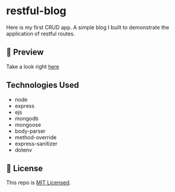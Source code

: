 # restful-blog
Here is my first CRUD app. A simple blog I built to demonstrate the application of restful routes.

## 👀 Preview
Take a look right [here](https://restfull-blog.herokuapp.com)

## Technologies Used
- node
- express
- ejs
- mongodb
- mongoose
- body-parser
- method-override
- express-sanitizer
- dotenv

## 🔐 License
This repo is [MIT Licensed](LICENSE).
